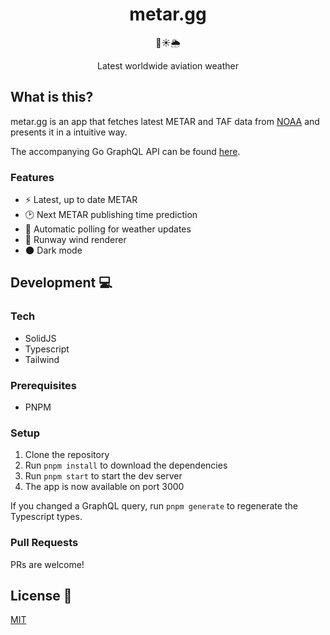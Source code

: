 <h1 align="center">metar.gg</h1>
<p align="center">🛫☀️🌦</p>
<p align="center">Latest worldwide aviation weather</p>

## What is this?

metar.gg is an app that fetches latest METAR and TAF data from [NOAA](https://www.aviationweather.gov/adds) and presents it in a intuitive way.

The accompanying Go GraphQL API can be found [here](https://github.com/benjasper/metar.gg-backend).

### Features
* ⚡ Latest, up to date METAR
* 🕑 Next METAR publishing time prediction
* 🔄 Automatic polling for weather updates
* 🧭 Runway wind renderer
* 🌑 Dark mode

## Development 💻

### Tech
* SolidJS
* Typescript
* Tailwind

### Prerequisites

- PNPM

### Setup

1. Clone the repository
2. Run `pnpm install` to download the dependencies
3. Run `pnpm start` to start the dev server
4. The app is now available on port 3000

If you changed a GraphQL query, run `pnpm generate` to regenerate the Typescript types.

### Pull Requests
PRs are welcome!

## License 📝
[MIT](LICENSE)
